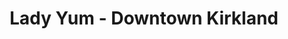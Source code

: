 ---
title: "Lady Yum - Downtown Kirkland"
url: /kirkland/lady-yum-downtown-kirkland/
shop: bakery
---